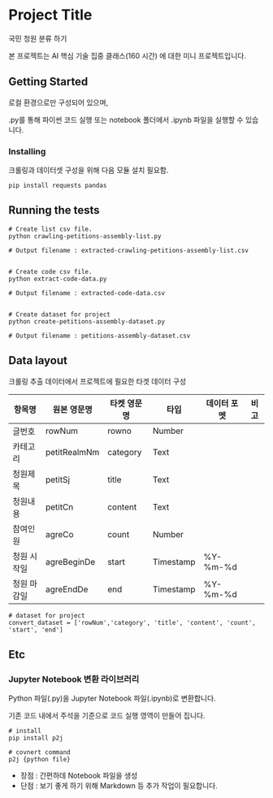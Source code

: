 # Project Title

국민 청원 분류 하기

본 프로젝트는 AI 핵심 기술 집중 클래스(160 시간) 에 대한 미니 프로젝트입니다.

## Getting Started

로컬 환경으로만 구성되어 있으며,

.py를 통해 파이썬 코드 실행 또는 notebook 폴더에서 .ipynb 파일을 실행할 수 있습니다.

### Installing

크롤링과 데이터셋 구성을 위해 다음 모듈 설치 필요함.

```
pip install requests pandas
```

## Running the tests

```
# Create list csv file.
python crawling-petitions-assembly-list.py

# Output filename : extracted-crawling-petitions-assembly-list.csv


# Create code csv file.
python extract-code-data.py 

# Output filename : extracted-code-data.csv


# Create dataset for project
python create-petitions-assembly-dataset.py

# Output filename : petitions-assembly-dataset.csv
```

## Data layout

크롤링 추출 데이터에서 프로젝트에 필요한 타겟 데이터 구성

|항목명|원본 영문명|타켓 영문명|타입|데이터 포멧|비고|
|------|---|---|--|--|--|
|글번호|rowNum|rowno|Number|||
|카테고리|petitRealmNm|category|Text|||
|청원제목|petitSj|title|Text|||
|청원내용|petitCn|content|Text|||
|참여인원|agreCo|count|Number|||
|청원 시작일|agreBeginDe|start|Timestamp|%Y-%m-%d||
|청원 마감일|agreEndDe|end|Timestamp|%Y-%m-%d||

```
# dataset for project
convert_dataset = ['rowNum','category', 'title', 'content', 'count', 'start', 'end']
```

## Etc

### Jupyter Notebook 변환 라이브러리

Python 파일(.py)을 Jupyter Notebook 파일(.ipynb)로 변환합니다.

기존 코드 내에서 주석을 기준으로 코드 실행 영역이 만들어 집니다.
```
# install
pip install p2j

# covnert command
p2j {python file}
```
- 장점 : 간편하데 Notebook 파일을 생성
- 단점 : 보기 좋게 하기 위해 Markdown 등 추가 작업이 필요합니다.